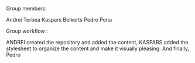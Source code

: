 Group members:

Andrei Terbea
Kaspars Beikerts
Pedro Pena

Group workflow :

ANDREI created the repository and added the content, KASPARS added the stylesheet to organize the content and make it visually pleasing. And finally, Pedro